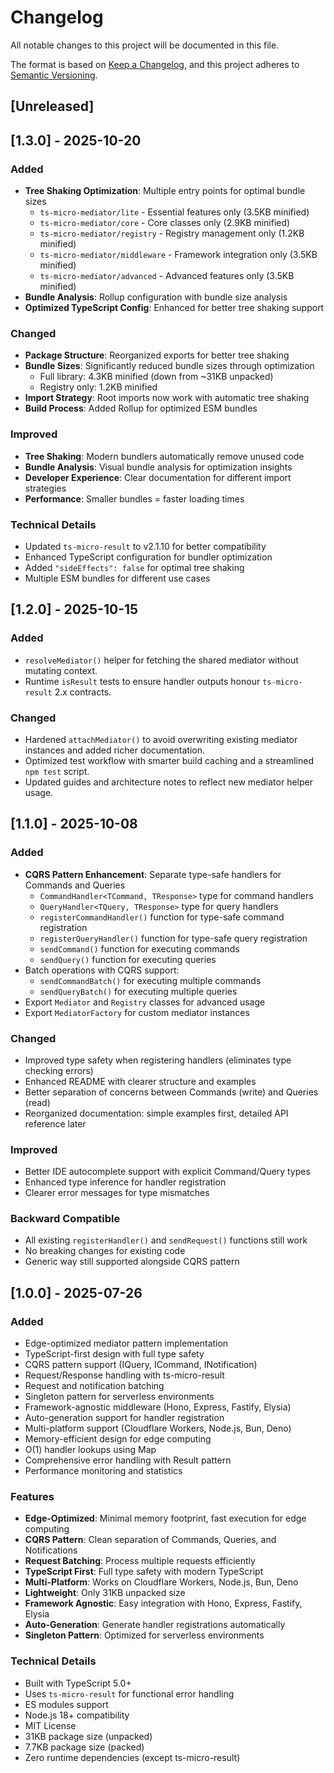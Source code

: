 # Changelog

All notable changes to this project will be documented in this file.

The format is based on [Keep a Changelog](https://keepachangelog.com/en/1.0.0/),
and this project adheres to [Semantic Versioning](https://semver.org/spec/v2.0.0.html).

## [Unreleased]

## [1.3.0] - 2025-10-20

### Added
- **Tree Shaking Optimization**: Multiple entry points for optimal bundle sizes
  - `ts-micro-mediator/lite` - Essential features only (3.5KB minified)
  - `ts-micro-mediator/core` - Core classes only (2.9KB minified)
  - `ts-micro-mediator/registry` - Registry management only (1.2KB minified)
  - `ts-micro-mediator/middleware` - Framework integration only (3.5KB minified)
  - `ts-micro-mediator/advanced` - Advanced features only (3.5KB minified)
- **Bundle Analysis**: Rollup configuration with bundle size analysis
- **Optimized TypeScript Config**: Enhanced for better tree shaking support

### Changed
- **Package Structure**: Reorganized exports for better tree shaking
- **Bundle Sizes**: Significantly reduced bundle sizes through optimization
  - Full library: 4.3KB minified (down from ~31KB unpacked)
  - Registry only: 1.2KB minified
- **Import Strategy**: Root imports now work with automatic tree shaking
- **Build Process**: Added Rollup for optimized ESM bundles

### Improved
- **Tree Shaking**: Modern bundlers automatically remove unused code
- **Bundle Analysis**: Visual bundle analysis for optimization insights
- **Developer Experience**: Clear documentation for different import strategies
- **Performance**: Smaller bundles = faster loading times

### Technical Details
- Updated `ts-micro-result` to v2.1.10 for better compatibility
- Enhanced TypeScript configuration for bundler optimization
- Added `"sideEffects": false` for optimal tree shaking
- Multiple ESM bundles for different use cases

## [1.2.0] - 2025-10-15

### Added
- `resolveMediator()` helper for fetching the shared mediator without mutating context.
- Runtime `isResult` tests to ensure handler outputs honour `ts-micro-result` 2.x contracts.

### Changed
- Hardened `attachMediator()` to avoid overwriting existing mediator instances and added richer documentation.
- Optimized test workflow with smarter build caching and a streamlined `npm test` script.
- Updated guides and architecture notes to reflect new mediator helper usage.

## [1.1.0] - 2025-10-08

### Added
- **CQRS Pattern Enhancement**: Separate type-safe handlers for Commands and Queries
  - `CommandHandler<TCommand, TResponse>` type for command handlers
  - `QueryHandler<TQuery, TResponse>` type for query handlers
  - `registerCommandHandler()` function for type-safe command registration
  - `registerQueryHandler()` function for type-safe query registration
  - `sendCommand()` function for executing commands
  - `sendQuery()` function for executing queries
- Batch operations with CQRS support:
  - `sendCommandBatch()` for executing multiple commands
  - `sendQueryBatch()` for executing multiple queries
- Export `Mediator` and `Registry` classes for advanced usage
- Export `MediatorFactory` for custom mediator instances

### Changed
- Improved type safety when registering handlers (eliminates type checking errors)
- Enhanced README with clearer structure and examples
- Better separation of concerns between Commands (write) and Queries (read)
- Reorganized documentation: simple examples first, detailed API reference later

### Improved
- Better IDE autocomplete support with explicit Command/Query types
- Enhanced type inference for handler registration
- Clearer error messages for type mismatches

### Backward Compatible
- All existing `registerHandler()` and `sendRequest()` functions still work
- No breaking changes for existing code
- Generic way still supported alongside CQRS pattern

## [1.0.0] - 2025-07-26

### Added
- Edge-optimized mediator pattern implementation
- TypeScript-first design with full type safety
- CQRS pattern support (IQuery, ICommand, INotification)
- Request/Response handling with ts-micro-result
- Request and notification batching
- Singleton pattern for serverless environments
- Framework-agnostic middleware (Hono, Express, Fastify, Elysia)
- Auto-generation support for handler registration
- Multi-platform support (Cloudflare Workers, Node.js, Bun, Deno)
- Memory-efficient design for edge computing
- O(1) handler lookups using Map
- Comprehensive error handling with Result pattern
- Performance monitoring and statistics

### Features
- **Edge-Optimized**: Minimal memory footprint, fast execution for edge computing
- **CQRS Pattern**: Clean separation of Commands, Queries, and Notifications
- **Request Batching**: Process multiple requests efficiently
- **TypeScript First**: Full type safety with modern TypeScript
- **Multi-Platform**: Works on Cloudflare Workers, Node.js, Bun, Deno
- **Lightweight**: Only 31KB unpacked size
- **Framework Agnostic**: Easy integration with Hono, Express, Fastify, Elysia
- **Auto-Generation**: Generate handler registrations automatically
- **Singleton Pattern**: Optimized for serverless environments

### Technical Details
- Built with TypeScript 5.0+
- Uses `ts-micro-result` for functional error handling
- ES modules support
- Node.js 18+ compatibility
- MIT License
- 31KB package size (unpacked)
- 7.7KB package size (packed)
- Zero runtime dependencies (except ts-micro-result) 
